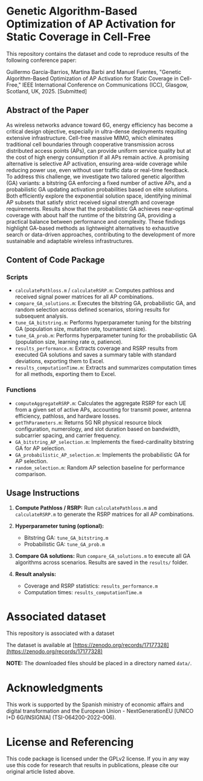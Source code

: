 # Genetic Algorithm-Based Optimization of AP Activation for Static Coverage in Cell-Free

This repository contains the dataset and code to reproduce results of the following conference paper:

Guillermo García-Barrios, Martina Barbi and Manuel Fuentes, "Genetic Algorithm-Based Optimization of AP Activation for Static Coverage in Cell-Free," IEEE International Conference on Communications (ICC), Glasgow, Scotland, UK, 2025. [Submitted]

## Abstract of the Paper

As wireless networks advance toward 6G, energy efficiency has become a critical design objective, especially in ultra-dense deployments requiting extensive infrastructure. Cell-free massive MIMO, which eliminates traditional cell boundaries through cooperative transmission across distributed access points (APs), can provide uniform service quality but at the cost of high energy consumption if all APs remain active. A promising alternative is selective AP activation, ensuring area-wide coverage while reducing power use, even without user traffic data or real-time feedback. To address this challenge, we investigate two tailored genetic algorithm (GA) variants: a bitstring GA enforcing a fixed number of active APs, and a probabilistic GA updating activation probabilities based on elite solutions. Both efficiently explore the exponential solution space, identifying minimal AP subsets that satisfy strict received signal strength and coverage requirements. Results show that the probabilistic GA achieves near-optimal coverage with about half the runtime of the bitstring GA, providing a practical balance between performance and complexity. These findings highlight GA-based methods as lightweight alternatives to exhaustive search or data-driven approaches, contributing to the development of more sustainable and adaptable wireless infrastructures.

## Content of Code Package

### Scripts

* `calculatePathloss.m` / `calculateRSRP.m`: Computes pathloss and received signal power matrices for all AP combinations.
* `compare_GA_solutions.m`: Executes the bitstring GA, probabilistic GA, and random selection across defined scenarios, storing results for subsequent analysis.
* `tune_GA_bitstring.m`: Performs hyperparameter tuning for the bitstring GA (population size, mutation rate, tournament size).
* `tune_GA_prob.m`: Performs hyperparameter tuning for the probabilistic GA (population size, learning rate α, patience).
* `results_performance.m`: Extracts coverage and RSRP results from executed GA solutions and saves a summary table with standard deviations, exporting them to Excel.
* `results_computationTime.m`: Extracts and summarizes computation times for all methods, exporting them to Excel.

### Functions

* `computeAggregateRSRP.m`: Calculates the aggregate RSRP for each UE from a given set of active APs, accounting for transmit power, antenna efficiency, pathloss, and hardware losses.
* `getThParameters.m`: Returns 5G NR physical resource block configuration, numerology, and slot duration based on bandwidth, subcarrier spacing, and carrier frequency.
* `GA_bitstring_AP_selection.m`: Implements the fixed-cardinality bitstring GA for AP selection.
* `GA_probabilistic_AP_selection.m`: Implements the probabilistic GA for AP selection.
* `random_selection.m`: Random AP selection baseline for performance comparison.

## Usage Instructions

1. **Compute Pathloss / RSRP:** Run `calculatePathloss.m` and `calculateRSRP.m` to generate the RSRP matrices for all AP combinations.
2. **Hyperparameter tuning (optional):**

   * Bitstring GA: `tune_GA_bitstring.m`
   * Probabilistic GA: `tune_GA_prob.m`
3. **Compare GA solutions:** Run `compare_GA_solutions.m` to execute all GA algorithms across scenarios. Results are saved in the `results/` folder.
4. **Result analysis:**

   * Coverage and RSRP statistics: `results_performance.m`
   * Computation times: `results_computationTime.m`

# Associated dataset

This repository is associated with a dataset 

The dataset is available at [https://zenodo.org/records/17177328](https://zenodo.org/records/17177328) 

**NOTE:** The downloaded files should be placed in a directory named `data/`.

# Acknowledgments

This work is supported by the Spanish ministry of economic affairs and digital transformation and the European Union - NextGenerationEU [UNICO I+D 6G/INSIGNIA] (TSI-064200-2022-006).

# License and Referencing

This code package is licensed under the GPLv2 license. If you in any way use this code for research that results in publications, please cite our original article listed above.
